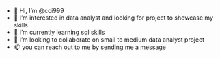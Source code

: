 - 👋 Hi, I’m @cci999
- 👀 I’m interested in data analyst and looking for project to showcase my skills
- 🌱 I’m currently learning sql skills
- 💞️ I’m looking to collaborate on small to medium data analyst project
- 📫 you can reach out to me by sending me a message

<!---
cci999/cci999 is a ✨ special ✨ repository because its `README.md` (this file) appears on your GitHub profile.
You can click the Preview link to take a look at your changes.
--->
